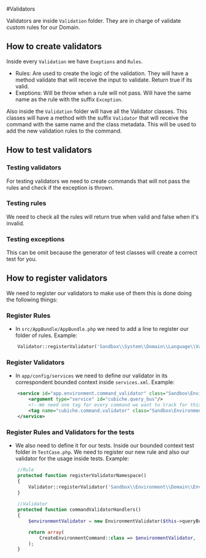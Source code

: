 #Validators

Validators are inside `Validation` folder. They are in charge of validate custom rules for our Domain.

## How to create validators

Inside every `Validation` we have `Exeptions` and `Rules`.
* Rules: Are used to create the logic of the validation. They will have a method validate that will receive the input to validate. Return true if its valid.
* Exeptions: Will be throw when a rule will not pass. Will have the same name as the rule with the suffix `Exception`.

Also inside the `Validation` folder will have all the Validator classes.
This classes will have a method with the suffix `Validator` that will receive the command with the same name and the class metadata.
This will be used to add the new validation rules to the command.

## How to test validators

### Testing validators

For testing validators we need to create commands that will not pass the rules and check if the exception is thrown.

### Testing rules

We need to check all the rules will return true when valid and false when it's invalid.

### Testing exceptions

This can be omit because the generator of test classes will create a correct test for you.

## How to register validators

We need to register our validators to make use of them this is done doing the following things:

### Register Rules
* In `src/AppBundle/AppBundle.php` we need to add a line to register our folder of rules. Example:
```php
    Validator::registerValidator('Sandbox\\System\\Domain\\Language\\Validation\\Rules', true);
```

### Register Validators
* In `app/config/services` we need to define our validator in its correspondent bounded context inside `services.xml`. Example:
```xml
    <service id="app.environment.command_validator" class="Sandbox\Environment\Domain\Environment\Validation\EnvironmentValidator">
        <argument type="service" id="cubiche.query_bus"/>
        <!--We need one tag for every command we want to track for this validator-->
        <tag name="cubiche.command.validator" class="Sandbox\Environment\Domain\Environment\Command\CreateEnvironmentCommand" />
    </service>
```

### Register Rules and Validators for the tests
* We also need to define it for our tests. Inside our bounded context test folder in `TestCase.php`.
We need to register our new rule and also our validator for the usage inside tests. Example:
```php
    //Rule
    protected function registerValidatorNamespace()
    {
        Validator::registerValidator('Sandbox\\Environment\\Domain\\Environment\\Validation\\Rules', true);
    }
    
    //Validator
    protected function commandValidatorHandlers()
    {
        $environmentValidator = new EnvironmentValidator($this->queryBus());

        return array(
            CreateEnvironmentCommand::class => $environmentValidator,
        );
    }
```
